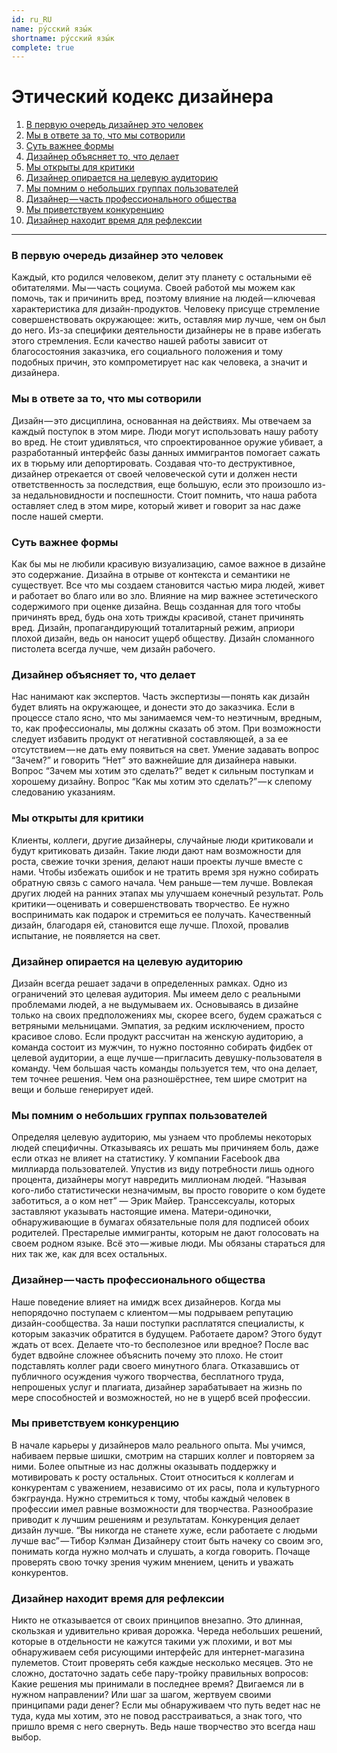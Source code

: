 ```yaml
---
id: ru_RU
name: ру́сский язы́к
shortname: ру́сский язы́к
complete: true
---
```


# Этический кодекс дизайнера

1. [В первую очередь дизайнер это человек](#в-первую-очередь-дизайнер-это-человек)
2. [Мы в ответе за то, что мы сотворили](#мы-в-ответе-за-то-что-мы-сотворили)
3. [Суть важнее формы](#суть-важнее-формы)
4. [Дизайнер объясняет то, что делает](#дизайнер-объясняет-то-что-делает)
5. [Мы открыты для критики](#мы-открыты-для-критики)
6. [Дизайнер опирается на целевую аудиторию](#дизайнер-опирается-на-целевую-аудиторию)
7. [Мы помним о небольших группах пользователей](#мы-помним-о-небольших-группах-пользователей)
8. [Дизайнер — часть профессионального общества](#дизайнер-часть-профессионального-общества)
9. [Мы приветствуем конкуренцию](#мы-приветствуем-конкуренцию)
10. [Дизайнер находит время для рефлексии](#дизайнер-находит-время-для-рефлексии)

***

### В первую очередь дизайнер это человек

Каждый, кто родился человеком, делит эту планету с остальными её обитателями. Мы — часть социума. Своей работой мы можем как помочь, так и причинить вред, поэтому влияние на людей — ключевая характеристика для дизайн-продуктов.
Человеку присуще стремление совершенствовать окружающее: жить, оставляя мир лучше, чем он был до него. Из-за специфики деятельности дизайнеры не в праве избегать этого стремления.
Если качество нашей работы зависит от благосостояния заказчика, его социального положения и тому подобных причин, это компрометирует нас как человека, а значит и дизайнера.

### Мы в ответе за то, что мы сотворили

Дизайн — это дисциплина, основанная на действиях. Мы отвечаем за каждый поступок в этом мире.
Люди могут использовать нашу работу во вред. Не стоит удивляться, что спроектированное оружие убивает, а разработанный интерфейс базы данных иммигрантов помогает сажать их в тюрьму или депортировать.
Создавая что-то деструктивное, дизайнер отрекается от своей человеческой сути и должен нести ответственность за последствия, еще большую, если это произошло из-за недальновидности и поспешности.
Стоит помнить, что наша работа оставляет след в этом мире, который живет и говорит за нас даже после нашей смерти.

### Суть важнее формы

Как бы мы не любили красивую визуализацию, самое важное в дизайне это содержание. Дизайна в отрыве от контекста и семантики не существует. Все что мы создаем становится частью мира людей, живет и работает во благо или во зло.
Влияние на мир важнее эстетического содержимого при оценке дизайна. Вещь созданная для того чтобы причинять вред, будь она хоть трижды красивой, станет причинять вред. Дизайн, пропагандирующий тоталитарный режим, априори плохой дизайн, ведь он наносит ущерб обществу.
Дизайн сломанного пистолета всегда лучше, чем дизайн рабочего.

### Дизайнер объясняет то, что делает

Нас нанимают как экспертов. Часть экспертизы — понять как дизайн будет влиять на окружающее, и донести это до заказчика. Если в процессе стало ясно, что мы занимаемся чем-то неэтичным, вредным, то, как профессионалы, мы должны сказать об этом. При возможности следует избавить продукт от негативной составляющей, а за ее отсутствием — не дать ему появиться на свет.
Умение задавать вопрос “Зачем?” и говорить “Нет” это важнейшие для дизайнера навыки. Вопрос “Зачем мы хотим это сделать?” ведет к сильным поступкам и хорошему дизайну. Вопрос “Как мы хотим это сделать?” — к слепому следованию указаниям.

### Мы открыты для критики

Клиенты, коллеги, другие дизайнеры, случайные люди критиковали и будут критиковать дизайн. Такие люди дают нам возможности для роста, свежие точки зрения, делают наши проекты лучше вместе с нами.
Чтобы избежать ошибок и не тратить время зря нужно собирать обратную связь с самого начала. Чем раньше — тем лучше. Вовлекая других людей на ранних этапах мы улучшаем конечный результат.
Роль критики — оценивать и совершенствовать творчество. Ее нужно воспринимать как подарок и стремиться ее получать. Качественный дизайн, благодаря ей, становится еще лучше. Плохой, провалив испытание, не появляется на свет.

### Дизайнер опирается на целевую аудиторию

Дизайн всегда решает задачи в определенных рамках. Одно из ограничений это целевая аудитория. Мы имеем дело с реальными проблемами людей, а не выдумываем их. Основываясь в дизайне только на своих предположениях мы, скорее всего, будем сражаться с ветряными мельницами.
Эмпатия, за редким исключением, просто красивое слово. Если продукт рассчитан на женскую аудиторию, а команда состоит из мужчин, то нужно постоянно собирать фидбек от целевой аудитории, а еще лучше — пригласить девушку-пользователя в команду.
Чем большая часть команды пользуется тем, что она делает, тем точнее решения. Чем она разношёрстнее, тем шире смотрит на вещи и больше генерирует идей.

### Мы помним о небольших группах пользователей

Определяя целевую аудиторию, мы узнаем что проблемы некоторых людей специфичны. Отказываясь их решать мы причиняем боль, даже если отказ не влияет на статистику.
У компании Facebook два миллиарда пользователей. Упустив из виду потребности лишь одного процента, дизайнеры могут навредить миллионам людей. “Называя кого-либо статистически незначимым, вы просто говорите о ком будете заботиться, а о ком нет” — Эрик Майер.
Транссексуалы, которых заставляют указывать настоящие имена. Матери-одиночки, обнаруживающие в бумагах обязательные поля для подписей обоих родителей. Престарелые иммигранты, которым не дают голосовать на своем родном языке. Всё это — живые люди. Мы обязаны стараться для них так же, как для всех остальных.

### Дизайнер — часть профессионального общества

Наше поведение влияет на имидж всех дизайнеров. Когда мы непорядочно поступаем с клиентом — мы подрываем репутацию дизайн-сообщества. За наши поступки расплатятся специалисты, к которым заказчик обратится в будущем.
Работаете даром? Этого будут ждать от всех. Делаете что-то бесполезное или вредное? После вас будет вдвойне сложнее объяснить почему это плохо.
Не стоит подставлять коллег ради своего минутного блага. Отказавшись от публичного осуждения чужого творчества, бесплатного труда, непрошеных услуг и плагиата, дизайнер зарабатывает на жизнь по мере способностей и возможностей, но не в ущерб всей профессии.

### Мы приветствуем конкуренцию

В начале карьеры у дизайнеров мало реального опыта. Мы учимся, набиваем первые шишки, смотрим на старших коллег и повторяем за ними. Более опытные из нас должны оказывать поддержку и мотивировать к росту остальных.
Стоит относиться к коллегам и конкурентам с уважением, независимо от их расы, пола и культурного бэкграунда. Нужно стремиться к тому, чтобы каждый человек в профессии имел равные возможности для творчества. Разнообразие приводит к лучшим решениям и результатам. Конкуренция делает дизайн лучше. “Вы никогда не станете хуже, если работаете с людьми лучше вас” — Тибор Кэлман
Дизайнеру стоит быть начеку со своим эго, понимать когда нужно молчать и слушать, а когда говорить. Почаще проверять свою точку зрения чужим мнением, ценить и уважать конкурентов.

### Дизайнер находит время для рефлексии

Никто не отказывается от своих принципов внезапно. Это длинная, скользкая и удивительно кривая дорожка. Череда небольших решений, которые в отдельности не кажутся такими уж плохими, и вот мы обнаруживаем себя рисующими интерфейс для интернет-магазина пулеметов.
Стоит проверять себя каждые несколько месяцев. Это не сложно, достаточно задать себе пару-тройку правильных вопросов: Какие решения мы принимали в последнее время? Двигаемся ли в нужном направлении? Или шаг за шагом, жертвуем своими принципами ради денег?
Если мы обнаруживаем что путь ведет нас не туда, куда мы хотим, это не повод расстраиваться, а знак того, что пришло время с него свернуть. Ведь наше творчество это всегда наш выбор.